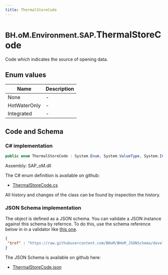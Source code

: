```yaml
---
title: ThermalStoreCode
---
```


# <small>BH.oM.Environment.SAP.</small>**ThermalStoreCode**

Code which indicates the source of opening data.

## Enum values

| Name            | Description                                                    |
|-----------------|----------------------------------------------------------------|
| None |  -  |
| HotWaterOnly |  -  |
| Integrated |  -  |


## Code and Schema

### C# implementation

``` C# title="C#"
public enum ThermalStoreCode : System.Enum, System.ValueType, System.IComparable, System.ISpanFormattable, System.IFormattable, System.IConvertible
```

Assembly: SAP_oM.dll

The C# enum definition is available on github:

- [ThermalStoreCode.cs](https://github.com/BHoM/SAP_Toolkit/blob/develop/SAP_oM/Enums\ThermalStoreCode.cs)

All history and changes of the class can be found by inspection the history.
### JSON Schema implementation

The object is defined as a JSON schema. You can validate a JSON instance against this schema by refernce. To do this, use the schema reference below in in a validator like [this one](https://www.jsonschemavalidator.net/).

``` json title="JSON Schema"
{
 "$ref" : "https://raw.githubusercontent.com/BHoM/BHoM_JSONSchema/develop/SAP_oM/SAP/ThermalStoreCode.json"
}
```

The JSON Schema is available on github here:

- [ThermalStoreCode.json](https://github.com/BHoM/BHoM_JSONSchema/blob/develop/SAP_oM/SAP/ThermalStoreCode.json)
